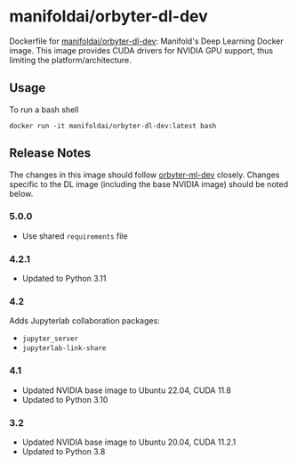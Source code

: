 # manifoldai/orbyter-dl-dev

Dockerfile for [manifoldai/orbyter-dl-dev](https://hub.docker.com/r/manifoldai/orbyter-dl-dev): Manifold's Deep Learning Docker image.
This image provides CUDA drivers for NVIDIA GPU support, thus limiting the platform/architecture.

## Usage

To run a bash shell

`docker run -it manifoldai/orbyter-dl-dev:latest bash`

## Release Notes

The changes in this image should follow [orbyter-ml-dev](../orbyter-ml-dev/README.md) closely. Changes specific to the DL image (including the base NVIDIA image) should be noted below.

### 5.0.0

- Use shared `requirements` file

### 4.2.1

- Updated to Python 3.11

### 4.2

Adds Jupyterlab collaboration packages:

- `jupyter_server`
- `jupyterlab-link-share`

### 4.1

- Updated NVIDIA base image to Ubuntu 22.04, CUDA 11.8
- Updated to Python 3.10

### 3.2

- Updated NVIDIA base image to Ubuntu 20.04, CUDA 11.2.1
- Updated to Python 3.8
